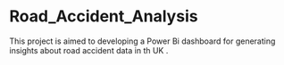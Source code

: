 # Road_Accident_Analysis
This project is aimed to developing a Power Bi dashboard for generating insights about road accident data in th UK .
